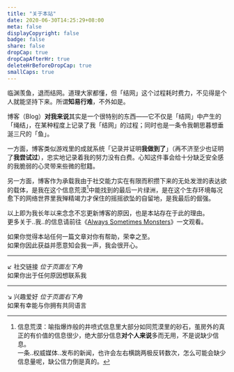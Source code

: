 ```yaml
---
title: "关于本站"
date: 2020-06-30T14:25:29+08:00
meta: false
displayCopyright: false
badge: false
share: false
dropCap: true
dropCapAfterHr: true
deleteHrBeforeDropCap: true
smallCaps: true
---
```


临渊羡鱼，退而结网。道理大家都懂，但「结网」这个过程耗时费力，不见得是个人就能坚持下来。所谓**知易行难**，不外如是。

博客（Blog）**对我来说**其实是一个很特别的东西——它不仅是「结网」中产生的「绳结」，在某种程度上记录了我「结网」的过程；同时也是一条令我朝思暮想垂涎三尺的「鱼」。

一方面，博客类似游戏里的成就系统「记录并证明**我做到了**」（再不济至少也证明了**我尝试过**），忠实地记录着我的努力没有白费。心知这件事会给十分缺乏安全感的我脆弱的心灵带来些微的慰籍。

另一方面，博客作为承载我由于社交能力实在有限而积攒下来的无处发泄的表达欲的载体，是我在这个信息荒漠[^1]中能找到的最后一片绿洲，是在这个生存环境每况愈下的网络世界里我殚精竭力才保住的摇摇欲坠的自留地，是我最后的倔强。

以上即为我长年以来念念不忘更新博客的原因，也是本站存在于此的理由。  
更多关于..我..的信息请前往《<a href="/life/who-am-i" target="_blank">Always Sometimes Monsters</a>》一文观看。

如果你觉得本站任何一篇文章对你有帮助，荣幸之至。  
如果你因此获益并愿意知会我一声，我会很开心。

---

↙ 社交链接 _位于页面左下角_  
如果你出于任何原因想联系我

---

↘ 兴趣爱好 _位于页面右下角_  
如果有幸能与你拥有共同语言

[^1]:
    信息荒漠：喻指爆炸般的井喷式信息里大部分如同荒漠里的砂石，茧房外的真正的有价值的信息很少，绝大部分信息**对个人来说**多而无用，不是说缺少信息。  
    一条..权威媒体..发布的新闻，也许会左右横跳两极反转数次，怎么可能会缺少信息量呢，缺公信力倒是真的。
